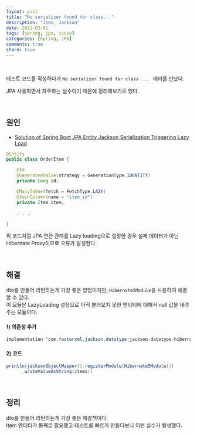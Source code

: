 ```yaml
---
layout: post  
title: "No serializer found for class..."    
description: "Json, Jackson"  
date: 2022-02-01  
tags: [spring, jpa, issue]  
categories: [Spring, JPA]  
comments: true  
share: true
---  
```


<br />

테스트 코드를 작성하다가 `No serializer found for class ... ` 에러를 만났다.    

JPA 사용하면서 자주하는 실수이기 때문에 정리해보기로 했다.   

<br />

## 원인 
* [Solution of Spring Boot JPA Entity Jackson Serialization Triggering Lazy Load](https://programmer.group/solution-of-spring-boot-jpa-entity-jackson-serialization-triggering-lazy-load.html)


```java
@Entity
public class OrderItem {

	@Id
	@GeneratedValue(strategy = GenerationType.IDENTITY)
	private Long id;

	@ManyToOne(fetch = FetchType.LAZY)
	@JoinColumn(name = "item_id")
	private Item item;
		
	. . .

}
```


위 코드처럼 JPA 연관 관계를 Lazy loading으로 설정한 경우 실제 데이터가 아닌 Hibernate Proxy이므로 오류가 발생한다.   

<br />     

## 해결 
dto를 만들어 리턴하는게 가장 좋은 방법이지만, `Hibernate5Module`을 사용하여 해결할 수 있다.       
이 모듈은 LazyLoading 설정으로 아직 불러오지 못한 엔티티에 대해서 null 값을 내려주는 모듈이다.    

#### 1) 의존성 추가 
```java
implementation 'com.fasterxml.jackson.datatype:jackson-datatype-hibernate5'
```


#### 2) 코드 
```java
println(jacksonObjectMapper().registerModule(Hibernate5Module())
      .writeValueAsString(items))
```

<br />     

## 정리   

dto를 만들어 리턴하는게 가장 좋은 해결책이다.      
Item 엔티티가 통째로 필요했고 테스트를 빠르게 만들다보니 이런 실수가 발생했다.      


<br />  